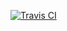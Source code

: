 [![Travis CI](https://img.shields.io/travis/user/repository.svg?style=flat-square)](https://travis-ci.org/andela-andrewmakenzi/lask-bucketlist.svg?branch=master)
